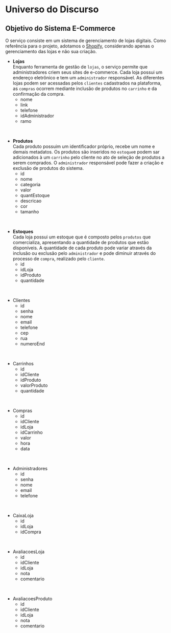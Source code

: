 <h1> 
    Universo do Discurso
</h1>

<h2>
    Objetivo do Sistema E-Commerce
</h2>

O serviço consiste em um sistema de gerenciamento de lojas digitais. Como referência para o projeto, adotamos o [Shopify](https://shopify.com/), considerando apenas o gerenciamento das lojas e não sua criação.


- **Lojas**  
Enquanto ferramenta de gestão de `lojas`, o serviço permite que administradores criem seus sites de e-commerce. Cada loja possui um endereço eletrônico e tem um `administrador` responsável. As diferentes lojas podem ser acessadas pelos `clientes` cadastrados na plataforma, as `compras` ocorrem mediante inclusão de produtos no `carrinho` e da confirmação da compra.
    - nome
    - link
    - telefone
    - idAdministrador
    - ramo  
<br>

- **Produtos**  
Cada produto possuim um identificador próprio, recebe um nome e demais metadatos. Os produtos são inseridos no `estoque`e podem sar adicionados à um `carrinho` pelo cliente no ato de seleção de produtos a serem comprados. O `administrador` responsável pode fazer a criação e exclusão de produtos do sistema.
    - id
    - nome
    - categoria
    - valor
    - quantEstoque
    - descricao
    - cor
    - tamanho
<br>

- **Estoques**  
Cada loja possui um estoque que é composto pelos `produtos` que comercializa, apresentando a quantidade de produtos que estão disponíveis. A quantidade de cada produto pode variar através da inclusão ou exclusão pelo `administrador` e pode diminuir através do processo de `compra`, realizado pelo `cliente`.
    - id
    - idLoja
    - idProduto
    - quantidade
<br>

- Clientes
    -  id
    - senha
    - nome
    - email
    - telefone
    - cep
    - rua
    - numeroEnd
<br>

- Carrinhos
    - id
    - idCliente
    - idProduto
    - valorProduto
    - quantidade
<br>

- Compras
    - id
    - idCliente
    - idLoja
    - idCarrinho
    - valor
    - hora
    - data
<br>

- Administradores
    - id
    - senha
    - nome
    - email
    - telefone
<br>

- CaixaLoja
    - id
    - idLoja
    - idCompra
<br>

- AvaliacoesLoja
    - id
    - idCliente
    - idLoja
    - nota
    - comentario
<br>

- AvaliacoesProduto
    - id
    - idCliente
    - idLoja
    - nota
    - comentario


